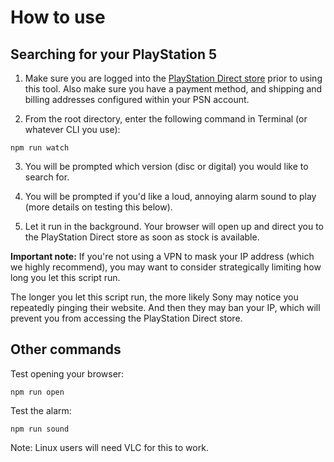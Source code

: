 # How to use

## Searching for your PlayStation 5

1. Make sure you are logged into the [PlayStation Direct store](https://direct.playstation.com/en-us/hardware) prior to using this tool. Also make sure you have a payment method, and shipping and billing addresses configured within your PSN account.

2. From the root directory, enter the following command in Terminal (or whatever CLI you use):
```
npm run watch
```
3. You will be prompted which version (disc or digital) you would like to search for.

4. You will be prompted if you'd like a loud, annoying alarm sound to play (more details on testing this below).

5. Let it run in the background. Your browser will open up and direct you to the PlayStation Direct store as soon as stock is available.

**Important note:**
If you're not using a VPN to mask your IP address (which we highly recommend), you may want to consider strategically limiting how long you let this script run. 

The longer you let this script run, the more likely Sony may notice you repeatedly pinging their website. And then they may ban your IP, which will prevent you from accessing the PlayStation Direct store.


## Other commands
Test opening your browser:
```
npm run open
```
Test the alarm:
```
npm run sound
```
Note: Linux users will need VLC for this to work.